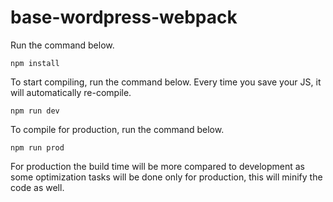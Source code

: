 # base-wordpress-webpack

Run the command below.

`
npm install
`

To start compiling, run the command below. Every time you save your JS, it will automatically re-compile.

`
npm run dev
`

To compile for production, run the command below.

`
npm run prod
`

For production the build time will be more compared to development as some optimization tasks will be done only for production, this will minify the code as well.
